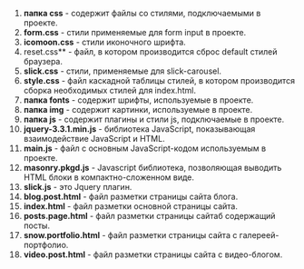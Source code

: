 1. **папка css** - содержит файлы со стилями, подключаемыми в проекте.
2. **form.css** - стили применяемые для form input в проекте.
3. **icomoon.css** - стили иконочного шрифта.
4. reset.css** - файл, в котором производится сброс default стилей браузера.
5. **slick.css** - стили, применяемые для slick-carousel.
6. **style.css** - файл каскадной таблицы стилей, в котором производится сборка необходимых стилей для index.html.
7. **папка fonts** - содержит шрифты, используемые в проекте.
8. **папка img** - содержит картинки, используемые в проекте.
9. **папка js** - содержит плагины и стили js, подключаемые в проекте.
10. **jquery-3.3.1.min.js** - библиотека JavaScript, показывающая взаимодействие JavaScript и HTML.
11. **main.js** - файл с основным JavaScript-кодом используемым в проекте.
12. **masonry.pkgd.js** - Javascript библиотека, позволяющая выводить HTML блоки в компактно-сложенном виде.
13. **slick.js** - это Jquery плагин.
14. **blog.post.html** - файл разметки страницы сайта блога.
15. **index.html** - файл разметки основной страницы сайта.
16. **posts.page.html** - файл разметки страницы сайтаб содержащий посты.
17. **snow.portfolio.html** - файл разметки страницы сайта с галереей-портфолио.
18. **video.post.html** - файл разметки страницы сайта с видео-блогом.

